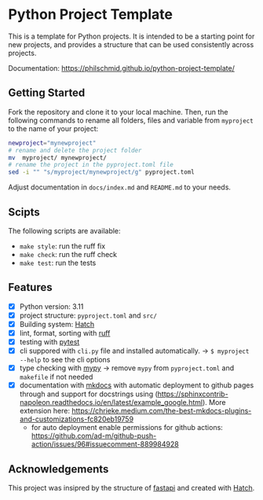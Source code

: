 # Python Project Template

This is a template for Python projects. It is intended to be a starting point for new projects, and provides a structure that can be used consistently across projects.

Documentation: https://philschmid.github.io/python-project-template/

## Getting Started

Fork the repository and clone it to your local machine. Then, run the following commands to rename all folders, files and variable from `myproject` to the name of your project:

```bash
newproject="mynewproject"
# rename and delete the project folder
mv  myproject/ mynewproject/
# rename the project in the pyproject.toml file
sed -i "" "s/myproject/mynewproject/g" pyproject.toml
```

Adjust documentation in `docs/index.md` and `README.md` to your needs.

## Scipts

The following scripts are available:

- `make style`: run the ruff fix
- `make check`: run the ruff check
- `make test`: run the tests

## Features

- [x] Python version: 3.11
- [x] project structure: `pyproject.toml` and `src/`
- [x] Building system: [Hatch](https://hatch.pypa.io/latest/)
- [x] lint, format, sorting with [ruff](https://github.com/charliermarsh/ruff)
- [x] testing with [pytest](https://docs.pytest.org/en/stable/)
- [x] cli suppored with `cli.py` file and installed automatically. -> `$ myproject --help` to see the cli options
- [x] type checking with [mypy](https://mypy.readthedocs.io/en/stable/) -> remove `mypy` from `pyproject.toml` and `makefile` if not needed
- [x] documentation with [mkdocs](https://www.mkdocs.org/) with automatic deployment to github pages through and support for docstrings using (https://sphinxcontrib-napoleon.readthedocs.io/en/latest/example_google.html). More extension here: https://chrieke.medium.com/the-best-mkdocs-plugins-and-customizations-fc820eb19759
  - for auto deployment enable permissions for github actions: https://github.com/ad-m/github-push-action/issues/96#issuecomment-889984928

## Acknowledgements

This project was insipred by the structure of [fastapi](https://github.com/tiangolo/fastapi/blob/master/pyproject.toml) and created with [Hatch](https://hatch.pypa.io/latest/).

